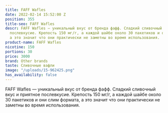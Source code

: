 ```yaml
---
title: FAFF Wafles
date: 2022-02-14 15:52:00 Z
position: 355
title-seo: FAFF Wafles
descr: FAFF Wafles — уникальный вкус от бренда фафф. Сладкий сливочный вкус и приятное
  послевкусие. Крепость 150 мг/г, а каждой шайбе около 30 пакетиков и они слим формата,
  а это значит что они практически не заметны во время использования.
product-name: FAFF Wafles
nicotine: 150
portions: 30
price: 3000
brand: Other brands
taste: Сливочные вафли
image: "/uploads/15-962425.png"
has_availability: false
---
```


FAFF Wafles — уникальный вкус от бренда фафф. Сладкий сливочный вкус и приятное послевкусие. Крепость 150 мг/г, а каждой шайбе около 30 пакетиков и они слим формата, а это значит что они практически не заметны во время использования.